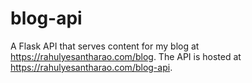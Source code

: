 # blog-api

A Flask API that serves content for my blog at https://rahulyesantharao.com/blog. The API is hosted at https://rahulyesantharao.com/blog-api.
